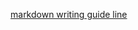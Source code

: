 [markdown writing guide line ](https://docs.github.com/en/get-started/writing-on-github/getting-started-with-writing-and-formatting-on-github/basic-writing-and-formatting-syntax)
